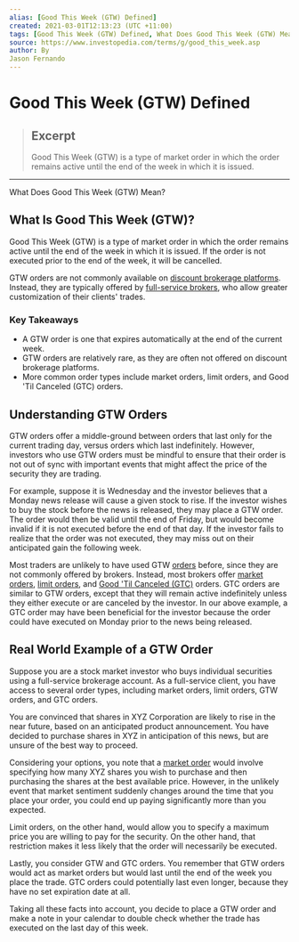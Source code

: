 ```yaml
---
alias: [Good This Week (GTW) Defined]
created: 2021-03-01T12:13:23 (UTC +11:00)
tags: [Good This Week (GTW) Defined, What Does Good This Week (GTW) Mean?]
source: https://www.investopedia.com/terms/g/good_this_week.asp
author: By
Jason Fernando
---
```


# Good This Week (GTW) Defined

> ## Excerpt
> Good This Week (GTW) is a type of market order in which the order remains active until the end of the week in which it is issued.

---

What Does Good This Week (GTW) Mean?
## What Is Good This Week (GTW)?

Good This Week (GTW) is a type of market order in which the order remains active until the end of the week in which it is issued. If the order is not executed prior to the end of the week, it will be cancelled.

GTW orders are not commonly available on [discount brokerage platforms](https://www.investopedia.com/terms/d/discountbroker.asp). Instead, they are typically offered by [full-service brokers](https://www.investopedia.com/terms/f/fullservicebroker.asp), who allow greater customization of their clients' trades.

### Key Takeaways

-   A GTW order is one that expires automatically at the end of the current week.
-   GTW orders are relatively rare, as they are often not offered on discount brokerage platforms.
-   More common order types include market orders, limit orders, and Good 'Til Canceled (GTC) orders.

## Understanding GTW Orders

GTW orders offer a middle-ground between orders that last only for the current trading day, versus orders which last indefinitely. However, investors who use GTW orders must be mindful to ensure that their order is not out of sync with important events that might affect the price of the security they are trading.

For example, suppose it is Wednesday and the investor believes that a Monday news release will cause a given stock to rise. If the investor wishes to buy the stock before the news is released, they may place a GTW order. The order would then be valid until the end of Friday, but would become invalid if it is not executed before the end of that day. If the investor fails to realize that the order was not executed, they may miss out on their anticipated gain the following week.

Most traders are unlikely to have used GTW [orders](https://www.investopedia.com/investing/basics-trading-stock-know-your-orders/) before, since they are not commonly offered by brokers. Instead, most brokers offer [market orders](https://www.investopedia.com/terms/m/marketorder.asp), [limit orders](https://www.investopedia.com/terms/l/limitorder.asp), and [Good 'Til Canceled (GTC)](https://www.investopedia.com/terms/g/gtc.asp) orders. GTC orders are similar to GTW orders, except that they will remain active indefinitely unless they either execute or are canceled by the investor. In our above example, a GTC order may have been beneficial for the investor because the order could have executed on Monday prior to the news being released.

## Real World Example of a GTW Order

Suppose you are a stock market investor who buys individual securities using a full-service brokerage account. As a full-service client, you have access to several order types, including market orders, limit orders, GTW orders, and GTC orders.

You are convinced that shares in XYZ Corporation are likely to rise in the near future, based on an anticipated product announcement. You have decided to purchase shares in XYZ in anticipation of this news, but are unsure of the best way to proceed.

Considering your options, you note that a [market order](https://www.investopedia.com/ask/answers/100314/whats-difference-between-market-order-and-limit-order.asp) would involve specifying how many XYZ shares you wish to purchase and then purchasing the shares at the best available price. However, in the unlikely event that market sentiment suddenly changes around the time that you place your order, you could end up paying significantly more than you expected.

Limit orders, on the other hand, would allow you to specify a maximum price you are willing to pay for the security. On the other hand, that restriction makes it less likely that the order will necessarily be executed.

Lastly, you consider GTW and GTC orders. You remember that GTW orders would act as market orders but would last until the end of the week you place the trade. GTC orders could potentially last even longer, because they have no set expiration date at all.

Taking all these facts into account, you decide to place a GTW order and make a note in your calendar to double check whether the trade has executed on the last day of this week.
